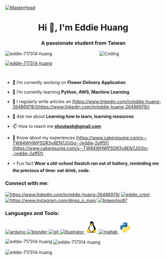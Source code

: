 [![MasterHead](https://1.bp.blogspot.com/-7A4WynwLsMw/XbBpCXG8fHI/AAAAAAAAMt4/uOa1bpLskYgrwGbllhSu2SDj_Mig8SXJQCLcBGAsYHQ/s1600/2000_600px.gif)](https://linktr.ee/eddiehuang)
<h1 align="center">Hi 👋, I'm Eddie Huang</h1>
<h3 align="center">A passionate student from Taiwan</h3>
<img align="right" alt="Coding" width="200" src="https://i.pinimg.com/originals/3a/b8/85/3ab885408e9bf6b811618b68fbd3207f.gif">

<p align="left"> <img src="https://komarev.com/ghpvc/?username=eddie-717314-huang&label=Profile%20views&color=0e75b6&style=flat" alt="eddie-717314-huang" /> </p>

<p align="left"> <a href="https://github.com/ryo-ma/github-profile-trophy"><img src="https://github-profile-trophy.vercel.app/?username=eddie-717314-huang" alt="eddie-717314-huang" /></a> </p>

<p align="left"> <a href="https://twitter.com/" target="blank"><img src="https://img.shields.io/twitter/follow/?logo=twitter&style=for-the-badge" alt="" /></a> </p>

- 🔭 I’m currently working on **Flower Delivery Application**

- 🌱 I’m currently learning **Python, AWS, Machine Learning**

- 📝 I regularly write articles on [https://www.linkedin.com/in/eddie-huang-26486978/](https://www.linkedin.com/in/eddie-huang-26486978/)

- 💬 Ask me about **Learning how to learn, learning resources**

- 📫 How to reach me **shoutaoh@gmail.com**

- 📄 Know about my experiences [https://www.cakeresume.com/s--TW84WHWPSDR3y8EN7JGj5g--/eddie-2aff5f](https://www.cakeresume.com/s--TW84WHWPSDR3y8EN7JGj5g--/eddie-2aff5f)

- ⚡ Fun fact **Wear a old-school Swatch ran out of battery, reminding me the precious of time: eat drink, code.**

<h3 align="left">Connect with me:</h3>
<p align="left">
<a href="https://linkedin.com/in/https://www.linkedin.com/in/eddie-huang-26486978/" target="blank"><img align="center" src="https://raw.githubusercontent.com/rahuldkjain/github-profile-readme-generator/master/src/images/icons/Social/linked-in-alt.svg" alt="https://www.linkedin.com/in/eddie-huang-26486978/" height="30" width="40" /></a>
<a href="https://kaggle.com/eddie_crest" target="blank"><img align="center" src="https://raw.githubusercontent.com/rahuldkjain/github-profile-readme-generator/master/src/images/icons/Social/kaggle.svg" alt="eddie_crest" height="30" width="40" /></a>
<a href="https://instagram.com/https://www.instagram.com/dinos_o_man/" target="blank"><img align="center" src="https://raw.githubusercontent.com/rahuldkjain/github-profile-readme-generator/master/src/images/icons/Social/instagram.svg" alt="https://www.instagram.com/dinos_o_man/" height="30" width="40" /></a>
<a href="https://www.leetcode.com/bigeorloo87" target="blank"><img align="center" src="https://raw.githubusercontent.com/rahuldkjain/github-profile-readme-generator/master/src/images/icons/Social/leet-code.svg" alt="bigeorloo87" height="30" width="40" /></a>
</p>

<h3 align="left">Languages and Tools:</h3>
<p align="left"> <a href="https://www.arduino.cc/" target="_blank" rel="noreferrer"> <img src="https://cdn.worldvectorlogo.com/logos/arduino-1.svg" alt="arduino" width="40" height="40"/> </a> <a href="https://www.blender.org/" target="_blank" rel="noreferrer"> <img src="https://download.blender.org/branding/community/blender_community_badge_white.svg" alt="blender" width="40" height="40"/> </a> <a href="https://git-scm.com/" target="_blank" rel="noreferrer"> <img src="https://www.vectorlogo.zone/logos/git-scm/git-scm-icon.svg" alt="git" width="40" height="40"/> </a> <a href="https://www.adobe.com/in/products/illustrator.html" target="_blank" rel="noreferrer"> <img src="https://www.vectorlogo.zone/logos/adobe_illustrator/adobe_illustrator-icon.svg" alt="illustrator" width="40" height="40"/> </a> <a href="https://www.linux.org/" target="_blank" rel="noreferrer"> <img src="https://raw.githubusercontent.com/devicons/devicon/master/icons/linux/linux-original.svg" alt="linux" width="40" height="40"/> </a> <a href="https://www.mathworks.com/" target="_blank" rel="noreferrer"> <img src="https://upload.wikimedia.org/wikipedia/commons/2/21/Matlab_Logo.png" alt="matlab" width="40" height="40"/> </a> <a href="https://www.python.org" target="_blank" rel="noreferrer"> <img src="https://raw.githubusercontent.com/devicons/devicon/master/icons/python/python-original.svg" alt="python" width="40" height="40"/> </a> </p>

<p><img align="left" src="https://github-readme-stats.vercel.app/api/top-langs?username=eddie-717314-huang&show_icons=true&locale=en&layout=compact" alt="eddie-717314-huang" /></p>

<p>&nbsp;<img align="center" src="https://github-readme-stats.vercel.app/api?username=eddie-717314-huang&show_icons=true&locale=en" alt="eddie-717314-huang" /></p>

<p><img align="center" src="https://github-readme-streak-stats.herokuapp.com/?user=eddie-717314-huang&" alt="eddie-717314-huang" /></p>
